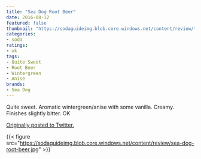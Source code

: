 ```yaml
---
title: "Sea Dog Root Beer"
date: 2016-08-12
featured: false
thumbnail: "https://sodaguideimg.blob.core.windows.net/content/review/thumbs/sea-dog-root-beer.jpg"
categories:
- soda
ratings:
- ok
tags:
- Quite Sweet
- Root Beer
- Wintergreen
- Anise
brands:
- Sea Dog
---
```


Quite sweet. Aromatic wintergreen/anise with some vanilla. Creamy. Finishes slightly bitter. OK

[Originally posted to Twitter.](https://twitter.com/Cavorter/status/764175264972541952)

{{< figure src="https://sodaguideimg.blob.core.windows.net/content/review/sea-dog-root-beer.jpg" >}}
